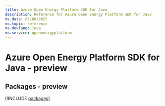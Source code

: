 ```yaml
---
title: Azure Open Energy Platform SDK for Java
description: Reference for Azure Open Energy Platform SDK for Java
ms.date: 07/08/2025
ms.topic: reference
ms.devlang: java
ms.service: openenergyplatform
---
```

# Azure Open Energy Platform SDK for Java - preview
## Packages - preview
[!INCLUDE [packages](open-energy-platform-index.md)]